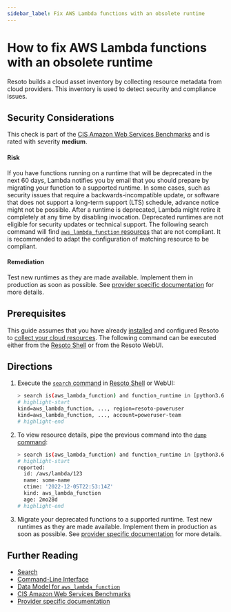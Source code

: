 ```yaml
---
sidebar_label: Fix AWS Lambda functions with an obsolete runtime
---
```


# How to fix AWS Lambda functions with an obsolete runtime

Resoto builds a cloud asset inventory by collecting resource metadata from cloud providers. This inventory is used to detect security and compliance issues.

## Security Considerations

This check is part of the [CIS Amazon Web Services Benchmarks](https://www.cisecurity.org/benchmark/amazon_web_services) and is rated with severity **medium**.

#### Risk

If you have functions running on a runtime that will be deprecated in the next 60 days, Lambda notifies you by email that you should prepare by migrating your function to a supported runtime. In some cases, such as security issues that require a backwards-incompatible update, or software that does not support a long-term support (LTS) schedule, advance notice might not be possible. After a runtime is deprecated, Lambda might retire it completely at any time by disabling invocation. Deprecated runtimes are not eligible for security updates or technical support. The following search command will find [`aws_lambda_function` resources](../../reference/data-models/aws/index.md#aws_lambda_function) that are not compliant. It is recommended to adapt the configuration of matching resource to be compliant.

#### Remediation

Test new runtimes as they are made available. Implement them in production as soon as possible. See [provider specific documentation](https://docs.aws.amazon.com/lambda/latest/dg/runtime-support-policy.html) for more details.

## Prerequisites

This guide assumes that you have already [installed](../../getting-started/install-resoto/index.md) and configured Resoto to [collect your cloud resources](../../getting-started/configure-resoto/index.md). The following command can be executed either from the [Resoto Shell](../../reference/components/shell.md) or from the Resoto WebUI.

## Directions

1. Execute the [`search` command](../../reference/cli/search-commands/search.md) in [Resoto Shell](../../reference/components/shell.md) or WebUI:
   ```bash
   > search is(aws_lambda_function) and function_runtime in [python3.6, python2.7, dotnetcore2.1, ruby2.5, nodejs10.x, nodejs8.10, nodejs4.3, nodejs6.10, dotnetcore1.0, dotnetcore2.0, nodejs4.3-edge, nodejs]
   # highlight-start
   ​kind=aws_lambda_function, ..., region=resoto-poweruser
   ​kind=aws_lambda_function, ..., account=poweruser-team
   # highlight-end
   ```
2. To view resource details, pipe the previous command into the [`dump` command](../../reference/cli/format-commands/dump.md):
   ```bash
   > search is(aws_lambda_function) and function_runtime in [python3.6, python2.7, dotnetcore2.1, ruby2.5, nodejs10.x, nodejs8.10, nodejs4.3, nodejs6.10, dotnetcore1.0, dotnetcore2.0, nodejs4.3-edge, nodejs] | dump
   # highlight-start
   ​reported:
   ​  id: /aws/lambda/123
   ​  name: some-name
   ​  ctime: '2022-12-05T22:53:14Z'
   ​  kind: aws_lambda_function
   ​  age: 2mo28d
   # highlight-end
   ```
3. Migrate your deprecated functions to a supported runtime. Test new runtimes as they are made available. Implement them in production as soon as possible. See [provider specific documentation](https://docs.aws.amazon.com/lambda/latest/dg/runtime-support-policy.html) for more details.

## Further Reading

- [Search](../../reference/search/index.md)
- [Command-Line Interface](../../reference/cli/index.md)
- [Data Model for `aws_lambda_function`](../../reference/data-models/aws/index.md#aws_lambda_function)
- [CIS Amazon Web Services Benchmarks](https://www.cisecurity.org/benchmark/amazon_web_services)
- [Provider specific documentation](https://docs.aws.amazon.com/lambda/latest/dg/runtime-support-policy.html)
